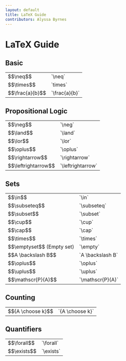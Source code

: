 ```yaml
---
layout: default
title: LaTeX Guide
contributors: Alyssa Byrnes
---
```


# LaTeX Guide

## Basic
<table>
    <tr>
        <td> $$\neq$$ </td>
        <td> `\neq` </td>
    </tr>
    <tr>
        <td> $$\times$$</td>
        <td> `times`</td>
    </tr>
    <tr>
        <td> $$\frac{a}{b}$$</td>
        <td> `\frac{a}{b}`</td>
    </tr>
</table>

## Propositional Logic
<table>
    <tr>
        <td> $$\neg$$</td>
        <td> `\neg`</td>
    </tr>
    <tr>
        <td> $$\land$$</td>
        <td> `\land`</td>
    </tr>
    <tr>
        <td> $$\lor$$</td>
        <td> `\lor`</td>
    </tr>
    <tr>
        <td> $$\oplus$$</td>
        <td> `\oplus`</td>
    </tr>
    <tr>
        <td> $$\rightarrow$$</td>
        <td> `\rightarrow`</td>
    </tr>
    <tr>
        <td> $$\leftrightarrow$$</td>
        <td> `\leftrightarrow`</td>
    </tr>
</table>

## Sets
<table>
    <tr>
        <td> $$\in$$</td>
        <td> `\in`</td>
    </tr>
    <tr>
        <td> $$\subseteq$$</td>
        <td> `\subseteq`</td>
    </tr>
    <tr>
        <td> $$\subset$$</td>
        <td> `\subset`</td>
    </tr>
    <tr>
        <td> $$\cup$$</td>
        <td> `\cup`</td>
    </tr>
    <tr>
        <td> $$\cap$$</td>
        <td> `\cap`</td>
    </tr>
    <tr>
        <td> $$\times$$</td>
        <td> `\times`</td>
    </tr>
    <tr>
        <td> $$\emptyset$$ (Empty set)</td>
        <td> `\empty`</td>
    </tr>
    <tr>
        <td> $$A \backslash B$$</td>
        <td> `A \backslash B`</td>
    </tr>
    <tr>
        <td> $$\oplus$$</td>
        <td> `\oplus`</td>
    </tr>
    <tr>
        <td> $$\uplus$$</td>
        <td> `\uplus`</td>
    </tr>
    <tr>
        <td> $$\mathscr{P}(A)$$</td>
        <td> `\mathscr{P}(A)`</td>
    </tr>
</table>

## Counting
<table>
    <tr>
        <td> $${A \choose k}$$</td>
        <td> `{A \choose k}`</td>
    </tr>
</table>

## Quantifiers
<table>
    <tr>
        <td> $$\forall$$</td>
        <td> `\forall`</td>
    </tr>
    <tr>
        <td> $$\exists$$</td>
        <td> `\exists`</td>
    </tr>
</table>